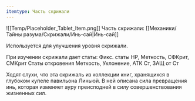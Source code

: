 ```yaml
---
itemtype: Часть скрижали
---
```

![[Temp/Placeholder_Tablet_Item.png]]
Часть скрижали: [[Механики/Тайны разума/Скрижали/Инь-сай|Инь-сай]]

Используется для улучшения уровня скрижали.

При изучении скрижали дает статы:
Фикс. статы HP, Меткость, СФКрит, СМКрит
Статы откровения Меткость, Уклонение, АТК Ст, ЗАЩ от Ст

Ходят слухи, что эта скрижаль из коллекции книг, хранящихся в глубоком купеле павильона Линьюй. В ней описана сила превращения инь, которая изменяет ауру преисподней в силу совершенствования жизненных сил.
